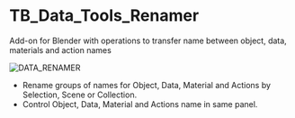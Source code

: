 # TB_Data_Tools_Renamer
Add-on for Blender with operations to transfer name between object, data, materials and action names


![DATA_RENAMER](https://user-images.githubusercontent.com/84092569/136677557-8da35cc4-7932-4435-a79a-589639b5e59b.jpg)

- Rename groups of names for Object, Data, Material and Actions by Selection, Scene or Collection.
- Control Object, Data, Material and Actions name in same panel.

           

